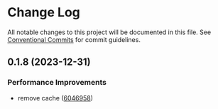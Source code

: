 # Change Log

All notable changes to this project will be documented in this file.
See [Conventional Commits](https://conventionalcommits.org) for commit guidelines.

## 0.1.8 (2023-12-31)


### Performance Improvements

* remove cache ([6046958](https://github.com/rowthan/pagenote/commit/6046958fdc6e4385f45e4c2f9e489bd2bfc774bb))
